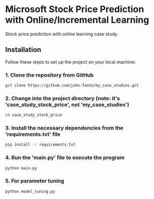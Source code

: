 # Microsoft Stock Price Prediction with Online/Incremental Learning
Stock price prediction with online learning case study.


## Installation
Follow these steps to set up the project on your local machine:

### 1. Clone the repository from GitHub
```bash
git clone https://github.com/john-fante/my_case_studies.git
```
### 2. Change into the project directory (note: it's 'case_study_stock_price', not 'my_case_studies')
```bash
cd case_study_stock_price
```

### 3. Install the necessary dependencies from the 'requirements.txt' file
```bash
pip install -r requirements.txt
```

### 4. Run the 'main.py' file to execute the program
```bash
python main.py
```


### 5. For parameter tuning 
```bash
python model_tuning.py
```